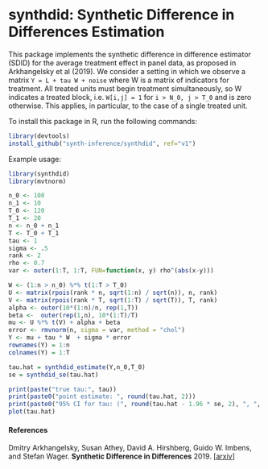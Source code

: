 # synthdid: Synthetic Difference in Differences Estimation

This package implements the synthetic difference in difference estimator (SDID) for the
average treatment effect in panel data, as proposed in Arkhangelsky et al (2019).
We consider a setting in which we observe a matrix `Y = L + tau W + noise` where W
is a matrix of indicators for treatment.  All treated units must begin treatment simultaneously,
so W indicates a treated block, i.e. `W[i,j] = 1` for `i > N_0, j > T_0` and is zero otherwise.
This applies, in particular, to the case of a single treated unit.

To install this package in R, run the following commands:
```R
library(devtools) 
install_github("synth-inference/synthdid", ref="v1")
```
Example usage:

```R
library(synthdid)
library(mvtnorm)

n_0 <- 100
n_1 <- 10 
T_0 <- 120
T_1 <- 20
n <- n_0 + n_1
T <- T_0 + T_1
tau <- 1
sigma <- .5
rank <- 2
rho <- 0.7
var <- outer(1:T, 1:T, FUN=function(x, y) rho^(abs(x-y)))

W <- (1:n > n_0) %*% t(1:T > T_0)
U <- matrix(rpois(rank * n, sqrt(1:n) / sqrt(n)), n, rank)
V <- matrix(rpois(rank * T, sqrt(1:T) / sqrt(T)), T, rank)
alpha <- outer(10*(1:n)/n, rep(1,T))
beta <-  outer(rep(1,n), 10*(1:T)/T)
mu <- U %*% t(V) + alpha + beta
error <- rmvnorm(n, sigma = var, method = "chol")
Y <- mu + tau * W  + sigma * error 
rownames(Y) = 1:n
colnames(Y) = 1:T

tau.hat = synthdid_estimate(Y,n_0,T_0)
se = synthdid_se(tau.hat)

print(paste("true tau:", tau))
print(paste0("point estimate: ", round(tau.hat, 2)))
print(paste0("95% CI for tau: (", round(tau.hat - 1.96 * se, 2), ", ", round(tau.hat + 1.96 * se, 2), ")"))
plot(tau.hat)
```

#### References
Dmitry Arkhangelsky, Susan Athey, David A. Hirshberg, Guido W. Imbens, and Stefan Wager.
<b>Synthetic Difference in Differences</b>
2019.
[<a href="https://arxiv.org/abs/1812.09970">arxiv</a>]
